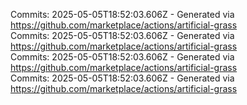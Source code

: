 Commits: 2025-05-05T18:52:03.606Z - Generated via https://github.com/marketplace/actions/artificial-grass
<br>
Commits: 2025-05-05T18:52:03.606Z - Generated via https://github.com/marketplace/actions/artificial-grass
<br>
Commits: 2025-05-05T18:52:03.606Z - Generated via https://github.com/marketplace/actions/artificial-grass
<br>
Commits: 2025-05-05T18:52:03.606Z - Generated via https://github.com/marketplace/actions/artificial-grass
<br>

